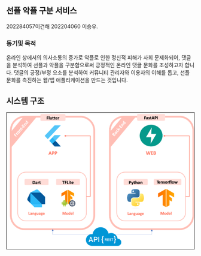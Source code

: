 ## 선플 악플 구분 서비스

202284057이건해 202204060 이승우.

### 동기및 목적

온라인 상에서의 의사소통의 증가로 악플로 인한 정신적 피해가 사회 문제화되어, 댓글을 분석하여 선플과 악플을 구분함으로써 긍정적인 온라인 댓글 문화를 조성하고자 합니다.
댓글의 긍정/부정 요소를 분석하여 커뮤니티 관리자와 이용자의 이해를 돕고, 선플 문화를 촉진하는 웹/앱 애플리케이션을 만드는 것입니다.

## 시스템 구조
![image](https://raw.githubusercontent.com/FurEmotion/FurEmotion-Backend/refs/heads/main/static/system_architecture.png)
